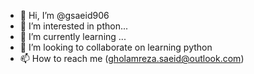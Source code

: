 - 👋 Hi, I’m @gsaeid906
- 👀 I’m interested in pthon...
- 🌱 I’m currently learning ...
- 💞️ I’m looking to collaborate on learning python
- 📫 How to reach me (gholamreza.saeid@outlook.com)

<!---
gsaeid906/gsaeid906 is a ✨ special ✨ repository because its `README.md` (this file) appears on your GitHub profile.
You can click the Preview link to take a look at your changes.
--->
